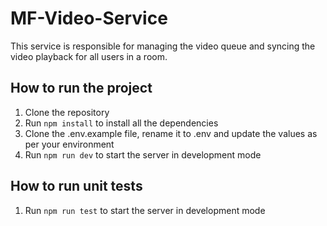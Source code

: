 # MF-Video-Service

This service is responsible for managing the video queue and syncing the video playback for all users in a room.

## How to run the project

1. Clone the repository
2. Run `npm install` to install all the dependencies
3. Clone the .env.example file, rename it to .env and update the values as per your environment
4. Run `npm run dev` to start the server in development mode

## How to run unit tests

1. Run `npm run test` to start the server in development mode
